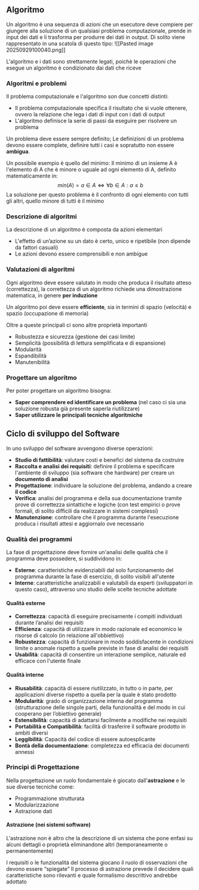 ## Algoritmo
Un algoritmo è una sequenza di azioni che un esecutore deve compiere per giungere alla soluzione di un qualsiasi problema computazionale, prende in input dei dati e li trasforma per produrre dei dati in output.
Di solito viene rappresentato in una scatola di questo tipo:
![[Pasted image 20250929100040.png]]

L'algoritmo e i dati sono strettamente legati, poichè le operazioni che esegue un algoritmo è condizionato dai dati che riceve
### Algoritmi e problemi
Il problema computazionale e l'algoritmo son due concetti distinti:

- Il problema computazionale specifica il risultato che si vuole ottenere, ovvero la relazione che lega i dati di input con i dati di output
- L'algoritmo definisce la serie di passi da eseguire per risolvere un problema

Un problema deve essere sempre definito;
Le definizioni di un problema devono essere complete, definire tutti i casi e sopratutto non essere **ambigua**.

Un possibile esempio è quello del minimo:
Il minimo di un insieme A è l'elemento di A che è minore o uguale ad ogni elemento di A, definito matematicamente in: $$min(A)=a\in A \Leftrightarrow \forall b \in A :a \leq b$$
La soluzione per questo problema è il confronto di ogni elemento con tutti gli altri, quello minore di tutti è il minimo
### Descrizione di algoritmi
La descrizione di un algoritmo è composta da azioni elementari 
- L'effetto di un’azione su un dato è certo, unico e ripetibile (non dipende da fattori casuali) 
- Le azioni devono essere comprensibili e non ambigue

### Valutazioni di algoritmi
Ogni algoritmo deve essere valutato in modo che produca il risultato atteso (correttezza), la correttezza di un algoritmo richiede una dimostrazione matematica, in genere **per induzione**

Un algoritmo poi deve essere **efficiente**, sia in termini di spazio (velocità) e spazio (occupazione di memoria)

Oltre a queste principali ci sono altre proprietà importanti
- Robustezza e sicurezza (gestione dei casi limite)
- Semplicità (possibilità di lettura semplificata e di espansione)
- Modularità
- Espandibilità
- Manutenibilità

### Progettare un algoritmo
Per poter progettare un algoritmo bisogna:
- **Saper comprendere ed identificare un problema** (nel caso ci sia una soluzione robusta già presente saperla riutilizzare)
- **Saper utilizzare le principali tecniche algoritmiche**

## Ciclo di sviluppo del Software
In uno sviluppo del software avvengono diverse operazioni:
- **Studio di fattibilità**: valutare costi e benefici del sistema da costruire 
- **Raccolta e analisi dei requisiti**: definire il problema e specificare l'ambiente di sviluppo (sia software che hardware) per creare un **documento di analisi**
- **Progettazione**: individuare la soluzione del problema, andando a creare **il codice**
- **Verifica**: analisi del programma e della sua documentazione tramite prove di correttezza sintattiche e logiche (con test empirici o prove formali, di solito difficili da realizzare in sistemi complessi)
- **Manutenzione**: controllare che il programma durante l'esecuzione produca i risultati attesi e aggiornalo ove necessario

### Qualità dei programmi
La fase di progettazione deve fornire un'analisi delle qualità che il programma deve possedere, si suddividono in:
- **Esterne**: caratteristiche evidenziabili dal solo funzionamento del programma durante la fase di esercizio, di solito visibili all'utente
- **Interne**: caratteristiche analizzabili e valutabili da esperti (sviluppatori in questo caso), attraverso uno studio delle scelte tecniche adottate
#### Qualità esterne
- **Correttezza**: capacità di eseguire precisamente i compiti individuati durante l’analisi dei requisiti
- **Efficienza**: capacità di utilizzare in modo razionale ed economico le risorse di calcolo (in relazione all'obbiettivo)
- **Robustezza**: capacità di funzionare in modo soddisfacente in condizioni limite o anomale rispetto a quelle previste in fase di analisi dei requisiti
- **Usabilità**: capacità di consentire un interazione semplice, naturale ed efficace con l'utente finale
#### Qualità interne

- **Riusabilità**: capacità di essere riutilizzato, in tutto o in parte, per applicazioni diverse rispetto a quella per la quale è stato prodotto
- **Modularità**: grado di organizzazione interna del programma (strutturazione delle singole parti, della funzionalità e del modo in cui cooperano per l’obiettivo generale)
- **Estensibilità**: capacità di adattarsi facilmente a modifiche nei requisiti
- **Portabilità e Compatibilità**: facilità di trasferire il software prodotto in ambiti diversi
- **Leggibilità**: Capacità del codice di essere autoesplicante
- **Bontà della documentazione**: completezza ed efficacia dei documenti annessi

### Principi di Progettazione
Nella progettazione un ruolo fondamentale è giocato dall'**astrazione** e le sue diverse tecniche come:
- Programmazione strutturata
- Modularizzazione
- Astrazione dati
#### Astrazione (nei sistemi software)
L'astrazione non è altro che la descrizione di un sistema che pone enfasi su alcuni dettagli o proprietà eliminandone altri (temporaneamente o permanentemente)

I requisiti o le funzionalità del sistema giocano il ruolo di osservazioni che devono essere “spiegate”
Il processo di astrazione prevede il decidere quali caratteristiche sono rilevanti e quale formalismo descrittivo andrebbe adottato

